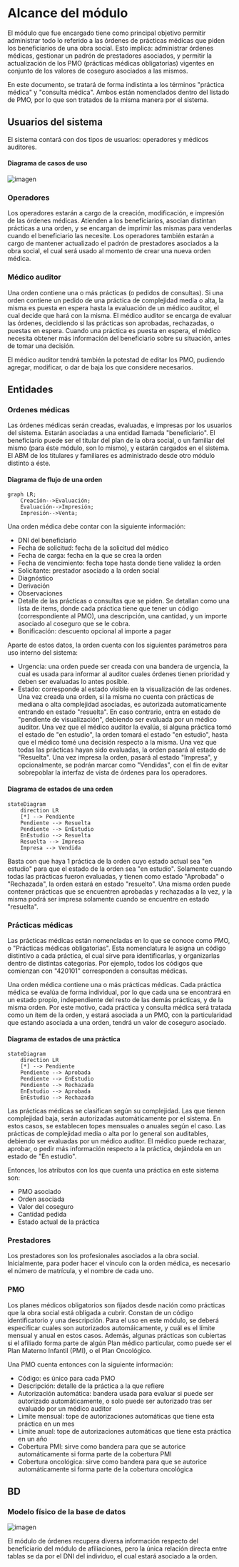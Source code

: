 # Alcance del módulo

El módulo que fue encargado tiene como principal objetivo permitir administrar todo lo referido a las órdenes de prácticas médicas que piden los beneficiarios de una obra social. Esto implica: administrar órdenes médicas, gestionar un padrón de prestadores asociados, y permitir la actualización de los PMO (prácticas médicas obligatorias) vigentes en conjunto de los valores de coseguro asociados a las mismos.

En este documento, se tratará de forma indistinta a los términos "práctica médica" y "consulta médica". Ambos están nomenclados dentro del listado de PMO, por lo que son
tratados de la misma manera por el sistema.


## Usuarios del sistema

El sistema contará con dos tipos de usuarios: operadores y médicos auditores.

#### Diagrama de casos de uso

![imagen](https://user-images.githubusercontent.com/45775681/181996789-a6b6dadc-b5cb-4c6a-82e7-a19ad03fe16d.png)

### Operadores

Los operadores estarán a cargo de la creación, modificación, e impresión de las órdenes médicas. Atienden a los beneficiarios, asocian distintan prácticas a una orden, y se encargan de imprimir las mismas para venderlas cuando el beneficiario las necesite. Los operadores también estarán a cargo de mantener actualizado el padrón de prestadores asociados a la obra social, el cual será usado al momento de crear una nueva orden médica.

### Médico auditor

Una orden contiene una o más prácticas (o pedidos de consultas). Si una orden contiene un pedido de una práctica de complejidad media o alta, la misma es puesta en espera hasta la evaluación de un médico auditor, el cual decide que hará con la misma. El médico auditor se encarga de evaluar las órdenes, decidiendo si las prácticas son aprobadas, rechazadas, o puestas en espera. Cuando una práctica es puesta en espera, el médico necesita obtener más información del beneficiario sobre su situación, antes de tomar una decisión.

El médico auditor tendrá también la potestad de editar los PMO, pudiendo agregar, modificar, o dar de baja los que considere necesarios.

## Entidades

### Ordenes médicas

Las órdenes médicas serán creadas, evaluadas, e impresas por los usuarios del sistema. Estarán asociadas a una entidad llamada "beneficiario". El beneficiario puede ser el titular del plan de la obra social, o un familiar del mismo (para éste módulo, son lo mismo), y estarán cargados en el sistema. El ABM de los titulares y familiares es administrado desde otro módulo distinto a éste.

#### Diagrama de flujo de una orden

```mermaid
graph LR;
    Creación-->Evaluación;
    Evaluación-->Impresión;
    Impresión-->Venta;
```

Una orden médica debe contar con la siguiente información:

- DNI del beneficiario
- Fecha de solicitud: fecha de la solicitud del médico
- Fecha de carga: fecha en la que se crea la orden
- Fecha de vencimiento: fecha tope hasta donde tiene validez la orden 
- Solicitante: prestador asociado a la orden social
- Diagnóstico
- Derivación
- Observaciones
- Detalle de las prácticas o consultas que se piden. Se detallan como una lista de items, donde cada práctica tiene que tener un código (correspondiente al PMO), una descripción, una cantidad, y un importe asociado al coseguro que se le cobra.
- Bonificación: descuento opcional al importe a pagar

Aparte de estos datos, la orden cuenta con los siguientes parámetros para uso interno del sistema:

- Urgencia: una orden puede ser creada con una bandera de urgencia, la cual es usada para informar al auditor cuales órdenes tienen prioridad y deben ser evaluadas
 lo antes posible.
- Estado: corresponde al estado visible en la visualización de las ordenes. Una vez creada una orden, si la misma no cuenta con prácticas de mediana o alta complejidad asociadas, es autorizada automaticamente entrando en estado "resuelta". En caso contrario, entra en estado de "pendiente de visualización", debiendo ser evaluada por un médico auditor. Una vez que el médico auditor la evalúa, si alguna práctica tomó el estado de "en estudio", la orden tomará el estado "en estudio", hasta que el médico tomé una decisión respecto a la misma. Una vez que todas las prácticas hayan sido evaluadas, la orden pasará al estado de "Resuelta". Una vez impresa la orden, pasará al estado "Impresa", y opcionalmente, se podrán marcar como "Vendidas", con el fin de evitar sobrepoblar la interfaz de vista de órdenes para los operadores.

#### Diagrama de estados de una orden

```mermaid
stateDiagram
    direction LR
    [*] --> Pendiente
    Pendiente --> Resuelta
    Pendiente --> EnEstudio
    EnEstudio --> Resuelta
    Resuelta --> Impresa
    Impresa --> Vendida
```

Basta con que haya 1 práctica de la orden cuyo estado actual sea "en estudio" para que el estado de la orden sea "en estudio". Solamente cuando todas las prácticas fueron evaluadas,
y tienen como estado "Aprobada" o "Rechazada", la orden estará en estado "resuelto". Una misma orden puede contener prácticas que se encuentren aprobadas y rechazadas a la vez, y la misma podrá
ser impresa solamente cuando se encuentre en estado "resuelta".

### Prácticas médicas

Las prácticas médicas están nomencladas en lo que se conoce como PMO, o "Prácticas médicas obligatorias". Esta nomenclatura le asigna un código distintivo a cada
práctica, el cual sirve para identificarlas, y organizarlas dentro de distintas categorías. Por ejemplo, todos los códigos que comienzan con "420101" corresponden a consultas médicas.

Una orden médica contiene una o más prácticas médicas. Cada práctica médica se evalúa de forma individual, por lo que cada una se encontrará en un estado propio, independiente del resto de las demás prácticas, y de la misma orden. Por este motivo, cada práctica y consulta médica será tratada como un ítem de la orden, y estará asociada a un PMO, con la particularidad que estando asociada a una orden, tendrá un valor de coseguro asociado.

#### Diagrama de estados de una práctica

```mermaid
stateDiagram
    direction LR
    [*] --> Pendiente
    Pendiente --> Aprobada
    Pendiente --> EnEstudio
    Pendiente --> Rechazada
    EnEstudio --> Aprobada
    EnEstudio --> Rechazada
```

Las prácticas médicas se clasifican según su complejidad. Las que tienen complejidad baja, serán autorizadas automáticamente por el sistema. En estos casos, se establecen topes mensuales o anuales según el caso.
Las prácticas de complejidad media o alta por lo general son auditables, debiendo ser evaluadas por un médico auditor. El médico puede rechazar, aprobar, o pedir más información respecto a la práctica, dejándola en un estado de "En estudio". 

Entonces, los atributos con los que cuenta una práctica en este sistema son:

- PMO asociado
- Orden asociada
- Valor del coseguro
- Cantidad pedida
- Estado actual de la práctica

### Prestadores

Los prestadores son los profesionales asociados a la obra social. Inicialmente, para poder hacer el vínculo con la orden médica, es necesario el número de matrícula, y el nombre de cada uno. 

### PMO

Los planes médicos obligatorios son fijados desde nación como prácticas que la obra social está obligada a cubrir. Constan de un código identificatorio y una descripción.
Para el uso en este módulo, se deberá especificar cuales son autorizados automáicamente, y cuál es el límite mensual y anual en estos casos. Además, algunas prácticas son cubiertas si el afiliado forma parte de algún Plan médico particular, como puede ser el Plan Materno Infantil (PMI), o el Plan Oncológico.

Una PMO cuenta entonces con la siguiente información:

- Código: es único para cada PMO
- Descripción: detalle de la práctica a la que refiere
- Autorización automática: bandera usada para evaluar si puede ser autorizado automáticamente, o solo puede ser autorizado tras ser evaluado por un médico auditor
- Limite mensual: tope de autorizaciones automáticas que tiene esta práctica en un mes
- Límite anual: tope de autorizaciones automáticas que tiene esta práctica en un año
- Cobertura PMI: sirve como bandera para que se autorice automáticamente si forma parte de la cobertura PMI
- Cobertura oncológica: sirve como bandera para que se autorice automáticamente si forma parte de la cobertura oncológica

## BD

### Modelo físico de la base de datos

![imagen](https://user-images.githubusercontent.com/45775681/184210239-1933efad-9a7e-4e2e-ace6-ef0e96636b03.png)

El módulo de órdenes recupera diversa información respecto del beneficiario del módulo de afiliaciones, pero la única relación directa entre tablas se da por el DNI del individuo, el cual estará asociado a la orden.

